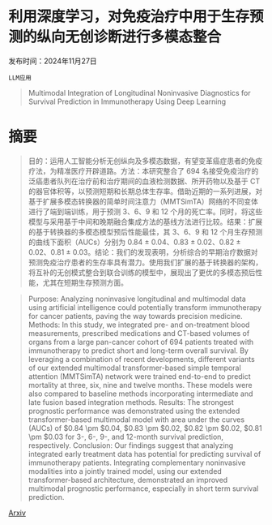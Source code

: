 # 利用深度学习，对免疫治疗中用于生存预测的纵向无创诊断进行多模态整合

发布时间：2024年11月27日

`LLM应用`

> Multimodal Integration of Longitudinal Noninvasive Diagnostics for Survival Prediction in Immunotherapy Using Deep Learning

# 摘要

> 目的：运用人工智能分析无创纵向及多模态数据，有望变革癌症患者的免疫疗法，为精准医疗开辟道路。方法：本研究整合了 694 名接受免疫治疗的泛癌患者队列在治疗前和治疗期间的血液检测数据、所开药物以及基于 CT 的器官体积等，以预测短期和长期总体生存率。借助近期的一系列进展，对基于扩展多模态转换器的简单时间注意力（MMTSimTA）网络的不同变体进行了端到端训练，用于预测 3、6、9 和 12 个月的死亡率。同时，将这些模型与采用基于中间和晚期融合集成方法的基线方法进行比较。结果：扩展的基于转换器的多模态模型预后性能最佳，其 3、6、9 和 12 个月生存预测的曲线下面积（AUCs）分别为 0.84 ± 0.04、0.83 ± 0.02、0.82 ± 0.02、0.81 ± 0.03。结论：我们的发现表明，分析综合的早期治疗数据对预测免疫治疗患者的生存率具有潜力。使用我们扩展的基于转换器的架构，将互补的无创模式整合到联合训练的模型中，展现出了更优的多模态预后性能，尤其在短期生存预测方面。

> Purpose: Analyzing noninvasive longitudinal and multimodal data using artificial intelligence could potentially transform immunotherapy for cancer patients, paving the way towards precision medicine. Methods: In this study, we integrated pre- and on-treatment blood measurements, prescribed medications and CT-based volumes of organs from a large pan-cancer cohort of 694 patients treated with immunotherapy to predict short and long-term overall survival. By leveraging a combination of recent developments, different variants of our extended multimodal transformer-based simple temporal attention (MMTSimTA) network were trained end-to-end to predict mortality at three, six, nine and twelve months. These models were also compared to baseline methods incorporating intermediate and late fusion based integration methods. Results: The strongest prognostic performance was demonstrated using the extended transformer-based multimodal model with area under the curves (AUCs) of $0.84 \pm $0.04, $0.83 \pm $0.02, $0.82 \pm $0.02, $0.81 \pm $0.03 for 3-, 6-, 9-, and 12-month survival prediction, respectively. Conclusion: Our findings suggest that analyzing integrated early treatment data has potential for predicting survival of immunotherapy patients. Integrating complementary noninvasive modalities into a jointly trained model, using our extended transformer-based architecture, demonstrated an improved multimodal prognostic performance, especially in short term survival prediction.

[Arxiv](https://arxiv.org/abs/2411.18253)